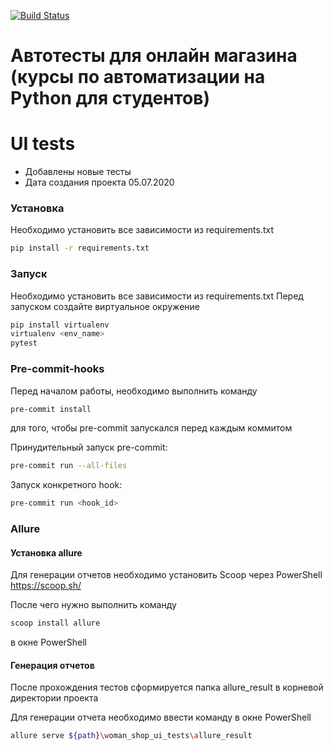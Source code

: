 [![Build Status](https://travis-ci.org/berpress/woman_shop_ui_tests.svg?branch=master)](https://travis-ci.org/berpress/woman_shop_ui_tests)
# Автотесты для онлайн магазина (курсы по автоматизации на Python для студентов)

# UI tests

  - Добавлены новые тесты
  - Дата создания проекта 05.07.2020

### Установка

Необходимо установить все зависимости из requirements.txt

```sh
pip install -r requirements.txt
```

 ### Запуск

Необходимо установить все зависимости из requirements.txt
Перед запуском создайте виртуальное окружение

```sh
pip install virtualenv
virtualenv <env_name>
pytest
```
 ### Pre-commit-hooks
 Перед началом работы, необходимо выполнить команду
  ```sh
pre-commit install
```
для того, чтобы pre-commit запускался перед каждым коммитом

Принудительный запуск pre-commit:
 ```sh
pre-commit run --all-files
```
Запуск конкретного hook:
 ```sh
pre-commit run <hook_id>
```
 ### Allure
 #### Установка allure
 Для генерации отчетов необходимо установить Scoop через PowerShell
 https://scoop.sh/
 
 После чего нужно выполнить команду 
  ```sh
 scoop install allure
 ```
 в окне PowerShell
 
 #### Генерация отчетов
 После прохождения тестов сформируется папка allure_result в корневой директории проекта
  
 Для генерации отчета необходимо ввести команду в окне PowerShell
 ```sh
 allure serve ${path}\woman_shop_ui_tests\allure_result
 ```
